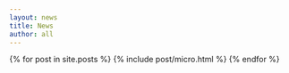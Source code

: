 ```yaml
---
layout: news
title: News
author: all
---
```


{% for post in site.posts %}
  {% include post/micro.html %}
{% endfor %}
